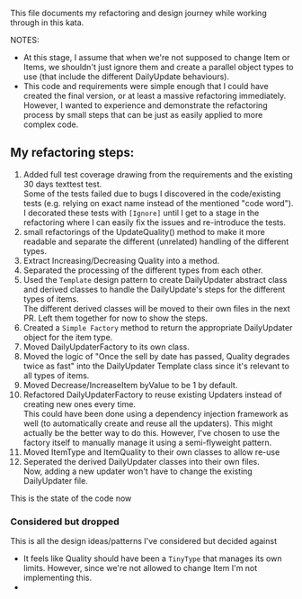 This file documents my refactoring and design journey while working through in this kata.

NOTES:
- At this stage, I assume that when we're not supposed to change Item or Items, we shouldn't just ignore them and create a parallel object types to use (that include the different DailyUpdate behaviours).
- This code and requirements were simple enough that I could have created the final version, or at least a massive refactoring immediately.
  However, I wanted to experience and demonstrate the refactoring process by small steps that can be just as easily applied to more complex code.


## My refactoring steps:
1. Added full test coverage drawing from the requirements and the existing 30 days texttest test.<br>
Some of the tests failed due to bugs I discovered in the code/existing tests (e.g. relying on exact name instead of the mentioned "code word"). 
I decorated these tests with `[Ignore]` until I get to a stage in the refactoring where I can easily fix the issues and re-introduce the tests.   
2. small refactorings of the UpdateQuality() method to make it more readable and separate the different (unrelated) handling of the different types.<br>
3. Extract Increasing/Decreasing Quality into a method.<br>  
4. Separated the processing of the different types from each other.<br>
5. Used the `Template` design pattern to create DailyUpdater abstract class and derived classes to handle the DailyUpdate's steps for the different types of items.<br>
The different derived classes will be moved to their own files in the next PR. Left them together for now to show the steps.
6. Created a `Simple Factory` method to return the appropriate DailyUpdater object for the item type.<br>
7. Moved DailyUpdaterFactory to its own class.
8. Moved the logic of "Once the sell by date has passed, Quality degrades twice as fast" into the DailyUpdater Template class since it's relevant to all types of items.
9. Moved Decrease/IncreaseItem byValue to be 1 by default.
10. Refactored DailyUpdaterFactory to reuse existing Updaters instead of creating new ones every time.<br>
This could have been done using a dependency injection framework as well (to automatically create and reuse all the updaters). This might actually be the better way to do this. 
However, I've chosen to use the factory itself to manually manage it using a semi-flyweight pattern.
11. Moved ItemType and ItemQuality to their own classes to allow re-use
12. Seperated the derived DailyUpdater classes into their own files.<br>
Now, adding a new updater won't have to change the existing DailyUpdater file.



This is the state of the code now


### Considered but dropped
This is all the design ideas/patterns I've considered but decided against
- It feels like Quality should have been a `TinyType` that manages its own limits. However, since we're not allowed to change Item I'm not implementing this.
- 



